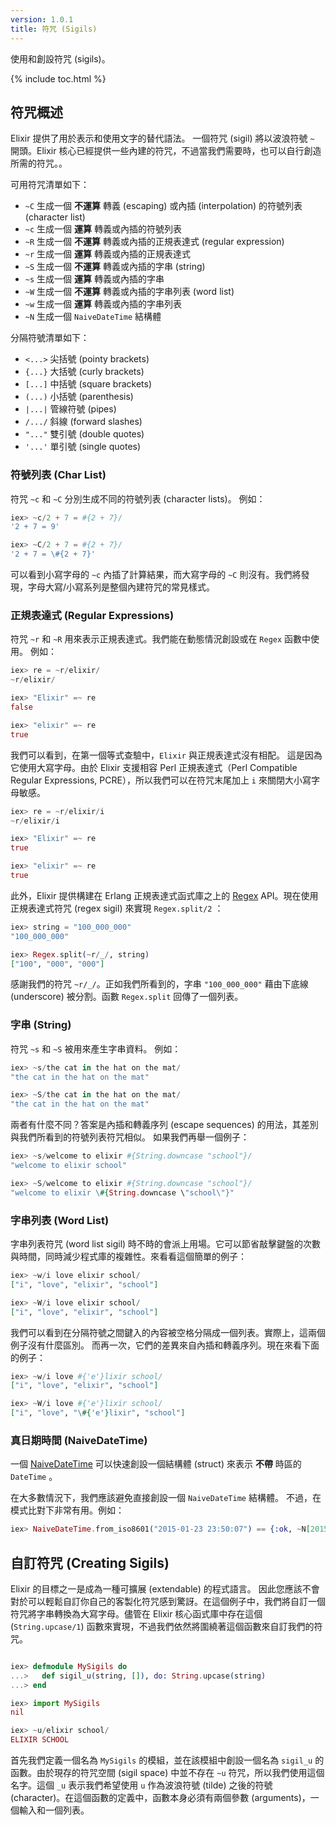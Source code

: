 ```yaml
---
version: 1.0.1
title: 符咒 (Sigils)
---
```


使用和創設符咒 (sigils)。

{% include toc.html %}

## 符咒概述

Elixir 提供了用於表示和使用文字的替代語法。 一個符咒 (sigil) 將以波浪符號 `~` 開頭。Elixir 核心已經提供一些內建的符咒，不過當我們需要時，也可以自行創造所需的符咒。。

可用符咒清單如下：

  - `~C` 生成一個 **不運算** 轉義 (escaping) 或內插 (interpolation) 的符號列表 (character list)
  - `~c` 生成一個 **運算** 轉義或內插的符號列表
  - `~R` 生成一個 **不運算** 轉義或內插的正規表達式 (regular expression)
  - `~r` 生成一個 **運算** 轉義或內插的正規表達式
  - `~S` 生成一個 **不運算** 轉義或內插的字串 (string)
  - `~s` 生成一個 **運算** 轉義或內插的字串
  - `~W` 生成一個 **不運算** 轉義或內插的字串列表 (word list)
  - `~w` 生成一個 **運算** 轉義或內插的字串列表
  - `~N` 生成一個 `NaiveDateTime` 結構體

分隔符號清單如下：

  - `<...>` 尖括號 (pointy brackets)
  - `{...}` 大括號 (curly brackets)
  - `[...]` 中括號 (square brackets)
  - `(...)` 小括號 (parenthesis)
  - `|...|` 管線符號 (pipes)
  - `/.../` 斜線 (forward slashes)
  - `"..."` 雙引號 (double quotes)
  - `'...'` 單引號 (single quotes)

### 符號列表 (Char List)

符咒 `~c` 和 `~C` 分別生成不同的符號列表 (character lists)。 例如：

```elixir
iex> ~c/2 + 7 = #{2 + 7}/
'2 + 7 = 9'

iex> ~C/2 + 7 = #{2 + 7}/
'2 + 7 = \#{2 + 7}'
```

可以看到小寫字母的 `~c` 內插了計算結果，而大寫字母的 `~C` 則沒有。我們將發現，字母大寫/小寫系列是整個內建符咒的常見樣式。

### 正規表達式 (Regular Expressions)

符咒 `~r` 和 `~R` 用來表示正規表達式。我們能在動態情況創設或在 `Regex` 函數中使用。 例如：

```elixir
iex> re = ~r/elixir/
~r/elixir/

iex> "Elixir" =~ re
false

iex> "elixir" =~ re
true
```

我們可以看到，在第一個等式查驗中，`Elixir` 與正規表達式沒有相配。 這是因為它使用大寫字母。由於 Elixir 支援相容 Perl 正規表達式（Perl Compatible Regular Expressions, PCRE），所以我們可以在符咒末尾加上 `i` 來關閉大小寫字母敏感。

```elixir
iex> re = ~r/elixir/i
~r/elixir/i

iex> "Elixir" =~ re
true

iex> "elixir" =~ re
true
```

此外，Elixir 提供構建在 Erlang 正規表達式函式庫之上的 [Regex](https://hexdocs.pm/elixir/Regex.html) API。現在使用正規表達式符咒 (regex sigil) 來實現 `Regex.split/2` ：

```elixir
iex> string = "100_000_000"
"100_000_000"

iex> Regex.split(~r/_/, string)
["100", "000", "000"]
```

感謝我們的符咒 `~r/_/`。正如我們所看到的，字串 `"100_000_000"` 藉由下底線 (underscore) 被分割。函數 `Regex.split` 回傳了一個列表。

### 字串 (String)

符咒 `~s` 和 `~S` 被用來產生字串資料。 例如：

```elixir
iex> ~s/the cat in the hat on the mat/
"the cat in the hat on the mat"

iex> ~S/the cat in the hat on the mat/
"the cat in the hat on the mat"
```

兩者有什麼不同？答案是內插和轉義序列 (escape sequences) 的用法，其差別與我們所看到的符號列表符咒相似。
如果我們再舉一個例子：

```elixir
iex> ~s/welcome to elixir #{String.downcase "school"}/
"welcome to elixir school"

iex> ~S/welcome to elixir #{String.downcase "school"}/
"welcome to elixir \#{String.downcase \"school\"}"
```

### 字串列表 (Word List)

字串列表符咒 (word list sigil) 時不時的會派上用場。它可以節省敲擊鍵盤的次數與時間，同時減少程式庫的複雜性。來看看這個簡單的例子：

```elixir
iex> ~w/i love elixir school/
["i", "love", "elixir", "school"]

iex> ~W/i love elixir school/
["i", "love", "elixir", "school"]
```

我們可以看到在分隔符號之間鍵入的內容被空格分隔成一個列表。實際上，這兩個例子沒有什麼區別。
而再一次，它們的差異來自內插和轉義序列。現在來看下面的例子：

```elixir
iex> ~w/i love #{'e'}lixir school/
["i", "love", "elixir", "school"]

iex> ~W/i love #{'e'}lixir school/
["i", "love", "\#{'e'}lixir", "school"]
```

### 真日期時間 (NaiveDateTime)

一個 [NaiveDateTime](https://hexdocs.pm/elixir/NaiveDateTime.html) 可以快速創設一個結構體 (struct) 來表示 **不帶** 時區的 `DateTime` 。

在大多數情況下，我們應該避免直接創設一個 `NaiveDateTime` 結構體。
不過，在模式比對下非常有用。例如：

```elixir
iex> NaiveDateTime.from_iso8601("2015-01-23 23:50:07") == {:ok, ~N[2015-01-23 23:50:07]}
```

## 自訂符咒 (Creating Sigils)

Elixir 的目標之一是成為一種可擴展 (extendable) 的程式語言。
因此您應該不會對於可以輕鬆自訂你自己的客製化符咒感到驚訝。在這個例子中，我們將自訂一個符咒將字串轉換為大寫字母。儘管在 Elixir 核心函式庫中存在這個 (`String.upcase/1`) 函數來實現，不過我們依然將圍繞著這個函數來自訂我們的符咒。

```elixir

iex> defmodule MySigils do
...>   def sigil_u(string, []), do: String.upcase(string)
...> end

iex> import MySigils
nil

iex> ~u/elixir school/
ELIXIR SCHOOL
```

首先我們定義一個名為 `MySigils` 的模組，並在該模組中創設一個名為 `sigil_u` 的函數。由於現存的符咒空間 (sigil space) 中並不存在 `~u` 符咒，所以我們使用這個名字。這個 `_u` 表示我們希望使用 `u` 作為波浪符號 (tilde) 之後的符號 (character)。在這個函數的定義中，函數本身必須有兩個參數 (arguments)，一個輸入和一個列表。